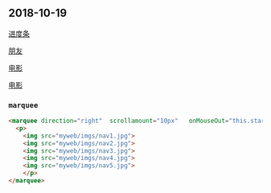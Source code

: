 ## 2018-10-19

[进度条](myweb/index.html)

[朋友](myweb/friend.html)

[电影](myweb/video.html)

[电影](myweb/video2.html)

### `marquee`

```html
<marquee direction="right"  scrollamount="10px"   onMouseOut="this.start()" onMouseOver="this.stop()">
  <p>	
    <img src="myweb/imgs/nav1.jpg">
    <img src="myweb/imgs/nav2.jpg">
    <img src="myweb/imgs/nav3.jpg">
    <img src="myweb/imgs/nav4.jpg">
    <img src="myweb/imgs/nav5.jpg">
	</p>
</marquee>
```



